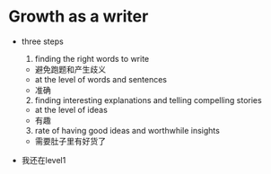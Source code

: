 # Growth as a writer
- three steps
  1. finding the right words to write 
    - 避免跑题和产生歧义
    -  at the level of  words and sentences
    - 准确
  2. finding interesting explanations and telling compelling stories   
    -  at the level of ideas
    - 有趣
  3. rate of having good ideas and worthwhile insights
    - 需要肚子里有好货了
    
- 我还在level1
